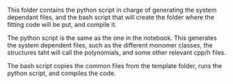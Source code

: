 This folder contains the python script in charge of generating the system dependant files, and the bash script that will create the folder where the fitting code will be put, and compile it.

The python script is the same as the one in the notebook. This generates the system dependent files, such as the different monomer classes, the structures taht will call the polynomials, and some other relevant cpp/h files.

The bash script copies the common files from the template folder, runs the python script, and compiles the code.
